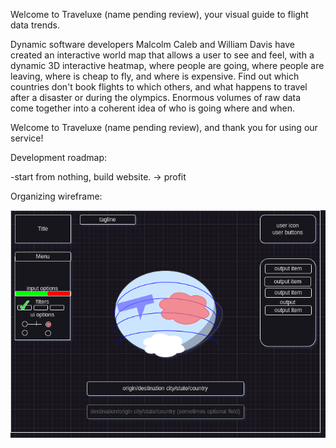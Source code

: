 Welcome to Traveluxe (name pending review), your visual guide to flight data trends.

Dynamic software developers Malcolm Caleb and William Davis have created an interactive world map
that allows a user to see and feel, with a dynamic 3D interactive heatmap, where people are going, where
people are leaving, where is cheap to fly, and where is expensive. Find out which countries don't book flights 
to which others, and what happens to travel after a disaster or during the olympics. Enormous volumes of raw data
come together into a coherent idea of who is going where and when. 

Welcome to Traveluxe (name pending review), and thank you for using our service!


Development roadmap:

-start from nothing, build website.
-> profit


Organizing wireframe:

![alt text](assets/travel_wireframe.png)